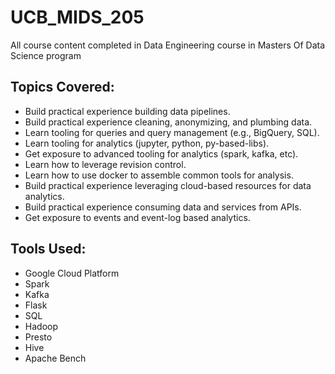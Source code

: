 # UCB_MIDS_205
All course content completed in Data Engineering course in Masters Of Data Science program

## Topics Covered:

- Build practical experience building data pipelines.
- Build practical experience cleaning, anonymizing, and plumbing data.
- Learn tooling for queries and query management (e.g., BigQuery, SQL).
- Learn tooling for analytics (jupyter, python, py-based-libs).
- Get exposure to advanced tooling for analytics (spark, kafka, etc).
- Learn how to leverage revision control.
- Learn how to use docker to assemble common tools for analysis.
- Build practical experience leveraging cloud-based resources for data analytics.
- Build practical experience consuming data and services from APIs.
- Get exposure to events and event-log based analytics.


## Tools Used:

- Google Cloud Platform
- Spark
- Kafka
- Flask
- SQL
- Hadoop
- Presto
- Hive
- Apache Bench
